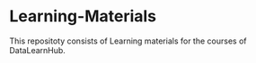 # Learning-Materials

This repositoty consists of Learning materials for the courses of DataLearnHub.
